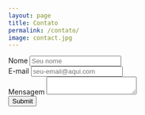 ```yaml
---
layout: page
title: Contato
permalink: /contato/
image: contact.jpg
---
```


<form class="speaker-form" accept-charset="UTF-8" action="https://formsubmit.io/send/d0f13677-743a-4192-a429-2e2ad4725784" method="POST">
	<input type="hidden" name="page" value="contato site resultadotech.com.br">
	<input name="_redirect" type="hidden" value="https://resultadotech.com.br/contato/#mensagem-enviada">
	<input name="_formsubmit_id" type="text" style="display:none">
	<div class="form-row">
		<label for="full-name">Nome</label>
		<input id="full-name" name="full-name" type="text" placeholder="Seu nome"/>
	</div>
	<div class="form-row">
		<label for="email">E-mail</label>
		<input id="email" name="email" type="email" placeholder="seu-email@aqui.com"/>
	</div>
	<div class="form-row">
		<label for="abstract">Mensagem</label>
		<textarea id="abstract" name="abstract"></textarea>
	</div>
	<div class="form-row">
		<button>Submit</button>
	</div>
</form>
